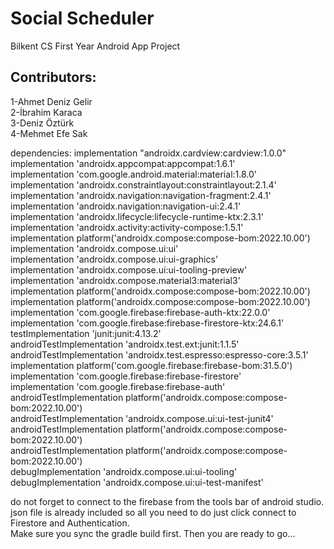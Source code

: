 # Social Scheduler
Bilkent CS First Year Android App Project

## Contributors:
1-Ahmet Deniz Gelir  
2-İbrahim Karaca  
3-Deniz Öztürk  
4-Mehmet Efe Sak  


dependencies:
    implementation "androidx.cardview:cardview:1.0.0"  
    implementation 'androidx.appcompat:appcompat:1.6.1'  
    implementation 'com.google.android.material:material:1.8.0'  
    implementation 'androidx.constraintlayout:constraintlayout:2.1.4'  
    implementation 'androidx.navigation:navigation-fragment:2.4.1'  
    implementation 'androidx.navigation:navigation-ui:2.4.1'  
    implementation 'androidx.lifecycle:lifecycle-runtime-ktx:2.3.1'  
    implementation 'androidx.activity:activity-compose:1.5.1'  
    implementation platform('androidx.compose:compose-bom:2022.10.00')  
    implementation 'androidx.compose.ui:ui'  
    implementation 'androidx.compose.ui:ui-graphics'  
    implementation 'androidx.compose.ui:ui-tooling-preview'  
    implementation 'androidx.compose.material3:material3'  
    implementation platform('androidx.compose:compose-bom:2022.10.00')  
    implementation platform('androidx.compose:compose-bom:2022.10.00')  
    implementation 'com.google.firebase:firebase-auth-ktx:22.0.0'  
    implementation 'com.google.firebase:firebase-firestore-ktx:24.6.1'  
    testImplementation 'junit:junit:4.13.2'  
    androidTestImplementation 'androidx.test.ext:junit:1.1.5'  
    androidTestImplementation 'androidx.test.espresso:espresso-core:3.5.1'  
    implementation platform('com.google.firebase:firebase-bom:31.5.0')  
    implementation 'com.google.firebase:firebase-firestore'  
    implementation 'com.google.firebase:firebase-auth'  
    androidTestImplementation platform('androidx.compose:compose-bom:2022.10.00')  
    androidTestImplementation 'androidx.compose.ui:ui-test-junit4'  
    androidTestImplementation platform('androidx.compose:compose-bom:2022.10.00')  
    androidTestImplementation platform('androidx.compose:compose-bom:2022.10.00')  
    debugImplementation 'androidx.compose.ui:ui-tooling'  
    debugImplementation 'androidx.compose.ui:ui-test-manifest'  
    
    
do not forget to connect to the firebase from the tools bar of android studio.  
json file is already included so all you need to do just click connect to Firestore and Authentication.  
Make sure you sync the gradle build first. Then you are ready to go...  
